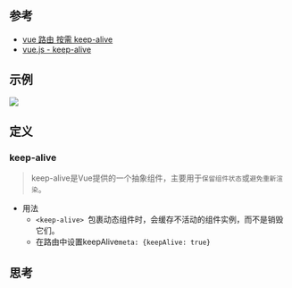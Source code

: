 ## 参考
- [vue 路由 按需 keep-alive](https://juejin.cn/post/6844903846901186574)
- [vue.js - keep-alive](https://cn.vuejs.org/v2/api/#keep-alive)

## 示例
![](https://user-gold-cdn.xitu.io/2019/5/19/16acfee7031de2c7?imageslim)

## 定义
### keep-alive
> keep-alive是Vue提供的一个抽象组件，主要用于`保留组件状态`或`避免重新渲染`。
* 用法
  * `<keep-alive> `包裹动态组件时，会缓存不活动的组件实例，而不是销毁它们。
  * 在路由中设置keepAlive`meta: {keepAlive: true}`

## 思考
